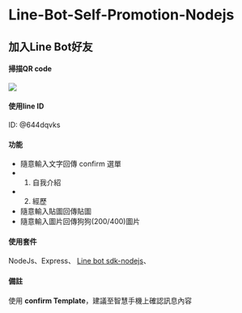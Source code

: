 # Line-Bot-Self-Promotion-Nodejs

## 加入Line Bot好友

#### 掃描QR code
![](https://i.imgur.com/HnVGQsV.png)

#### 使用line ID
ID: @644dqvks

#### 功能
- 隨意輸入文字回傳 confirm 選單
- 1. 自我介紹
- 2. 經歷
- 隨意輸入貼圖回傳貼圖
- 隨意輸入圖片回傳狗狗(200/400)圖片

#### 使用套件
NodeJs、Express、
[Line bot sdk-nodejs](https://github.com/line/line-bot-sdk-nodejs)、


#### 備註
使用 **confirm Template**，建議至智慧手機上確認訊息內容
